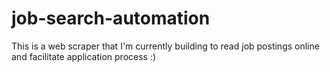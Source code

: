 # job-search-automation

This is a web scraper that I'm currently building to read job postings online and facilitate application process :)
